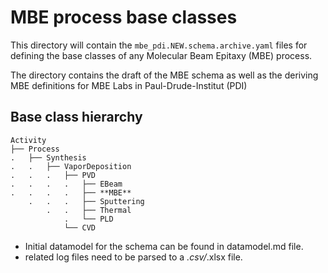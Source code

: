 # MBE process base classes
This directory will contain the `mbe_pdi.NEW.schema.archive.yaml` files for defining the base classes of any Molecular Beam Epitaxy (MBE) process.

The directory contains the draft of the MBE schema as well as the deriving MBE
definitions for MBE Labs in Paul-Drude-Institut (PDI)

## Base class hierarchy
```
Activity
├── Process
.   ├── Synthesis
.   .   ├── VaporDeposition
.   .   .   ├── PVD
.   .   .   .   ├── EBeam
.   .   .   .   ├── **MBE**
    .   .   .   ├── Sputtering
        .   .   ├── Thermal
            .   └── PLD
            └── CVD
```

* Initial datamodel for the schema can be found in datamodel.md file.
* related log files need to be parsed to a *.csv/*.xlsx file.